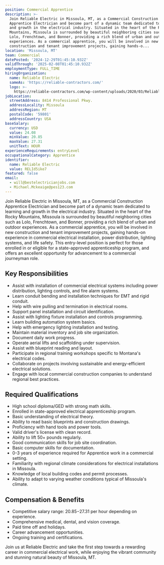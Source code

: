 ```yaml
---
position: Commercial Apprentice
description: >-
  Join Reliable Electric in Missoula, MT, as a Commercial Construction
  Apprentice Electrician and become part of a dynamic team dedicated to learning
  and growth in the electrical industry. Situated in the heart of the Rocky
  Mountains, Missoula is surrounded by beautiful neighboring cities such as
  Lolo, Frenchtown, and Bonner, providing a rich blend of urban and outdoor
  experiences. As a commercial apprentice, you will be involved in new
  construction and tenant improvement projects, gaining hands-o...
location: 'Missoula, MT'
team: Commercial
datePosted: '2024-12-29T01:45:10.932Z'
validThrough: '2025-02-08T01:45:10.932Z'
employmentType: FULL_TIME
hiringOrganization:
  name: Reliable Electric
  sameAs: 'https://reliable-contractors.com/'
  logo: >-
    https://reliable-contractors.com/wp-content/uploads/2020/03/Reliable-Electric-Logo.jpg
jobLocation:
  streetAddress: 8414 Professional Pkwy.
  addressLocality: Missoula
  addressRegion: MT
  postalCode: '59801'
  addressCountry: USA
baseSalary:
  currency: USD
  value: 24.08
  minValue: 20.85
  maxValue: 27.31
  unitText: HOUR
experienceRequirements: entryLevel
occupationalCategory: Apprentice
identifier:
  name: Reliable Electric
  value: RELId5ike7
featured: false
email:
  - will@bestelectricianjobs.com
  - Michael.Mckeaige@pes123.com
---
```




Join Reliable Electric in Missoula, MT, as a Commercial Construction Apprentice Electrician and become part of a dynamic team dedicated to learning and growth in the electrical industry. Situated in the heart of the Rocky Mountains, Missoula is surrounded by beautiful neighboring cities such as Lolo, Frenchtown, and Bonner, providing a rich blend of urban and outdoor experiences. As a commercial apprentice, you will be involved in new construction and tenant improvement projects, gaining hands-on experience in commercial electrical installation, power distribution, lighting systems, and life safety. This entry-level position is perfect for those enrolled in or eligible for a state-approved apprenticeship program, and offers an excellent opportunity for advancement to a commercial journeyman role.

## Key Responsibilities

- Assist with installation of commercial electrical systems including power distribution, lighting controls, and fire alarm systems.
- Learn conduit bending and installation techniques for EMT and rigid conduit.
- Help with wire pulling and termination in electrical rooms.
- Support panel installation and circuit identification.
- Assist with lighting fixture installation and controls programming.
- Learn building automation system basics.
- Help with emergency lighting installation and testing.
- Maintain material inventory and job site organization.
- Document daily work progress.
- Operate aerial lifts and scaffolding under supervision.
- Assist with blueprint reading and layout.
- Participate in regional training workshops specific to Montana's electrical codes.
- Collaborate on projects involving sustainable and energy-efficient electrical solutions.
- Engage with local commercial construction companies to understand regional best practices.

## Required Qualifications

- High school diploma/GED with strong math skills.
- Enrolled in state-approved electrical apprenticeship program.
- Basic understanding of electrical theory.
- Ability to read basic blueprints and construction drawings.
- Proficiency with hand tools and power tools.
- Valid driver's license with clean record.
- Ability to lift 50+ pounds regularly.
- Good communication skills for job site coordination.
- Basic computer skills for documentation.
- 0-3 years of experience required for Apprentice work in a commercial setting.
- Familiarity with regional climate considerations for electrical installations in Missoula.
- Knowledge of local building codes and permit processes.
- Ability to adapt to varying weather conditions typical of Missoula's climate.

## Compensation & Benefits

- Competitive salary range: $20.85-$27.31 per hour depending on experience.
- Comprehensive medical, dental, and vision coverage.
- Paid time off and holidays.
- Career advancement opportunities.
- Ongoing training and certifications.

Join us at Reliable Electric and take the first step towards a rewarding career in commercial electrical work, while enjoying the vibrant community and stunning natural beauty of Missoula, MT.